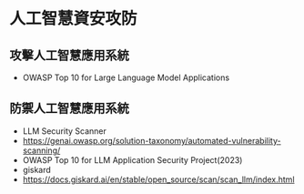 # 人工智慧資安攻防
## 攻擊人工智慧應用系統
- OWASP Top 10 for Large Language Model Applications
## 防禦人工智慧應用系統
- LLM Security Scanner
- https://genai.owasp.org/solution-taxonomy/automated-vulnerability-scanning/
- OWASP Top 10 for LLM Application Security Project(2023)
- giskard
- https://docs.giskard.ai/en/stable/open_source/scan/scan_llm/index.html
